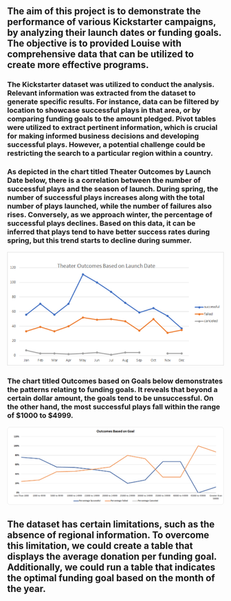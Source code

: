 ## The aim of this project is to demonstrate the performance of various Kickstarter campaigns, by analyzing their launch dates or funding goals. The objective is to provided Louise with comprehensive data that can be utilized to create more effective programs.  

### The Kickstarter dataset was utilized to conduct the analysis. Relevant information was extracted from the dataset to generate specific results. For instance, data can be filtered by location to showcase successful plays in that area, or by comparing funding goals to the amount pledged. Pivot tables were utilized to extract pertinent information, which is crucial for making informed business decisions and developing successful plays. However, a potential challenge could be restricting the search to a particular region within a country.

### As depicted in the chart titled **Theater Outcomes by Launch Date** below, there is a correlation between the number of successful plays and the season of launch. During spring, the number of successful plays increases along with the total number of plays launched, while the number of failures also rises. Conversely, as we approach winter, the percentage of successful plays declines. Based on this data, it can be inferred that plays tend to have better success rates during spring, but this trend starts to decline during summer.
![Outcomes Based on Launch Date](https://github.com/pcar22/kickstarter-analysis/blob/main/Resources/Theater_Outcomes_vs_Launch.png)
### The chart titled **Outcomes based on Goals** below demonstrates the patterns relating to funding goals. It reveals that beyond a certain dollar amount, the goals tend to be unsuccessful. On the other hand, the most successful plays fall within the range of $1000 to $4999.
![Outcomes_vs_Goals](https://github.com/pcar22/kickstarter-analysis/blob/main/Resources/Outcomes_vs_Goals.png)
## The dataset has certain limitations, such as the absence of regional information. To overcome this limitation, we could create a table that displays the average donation per funding goal. Additionally, we could run a table that indicates the optimal funding goal based on the month of the year. 

